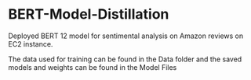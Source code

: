 # BERT-Model-Distillation

Deployed BERT 12 model for sentimental analysis on Amazon reviews on EC2 instance.

The data used for training can be found in the Data folder and the saved models and weights can be found in the Model Files

